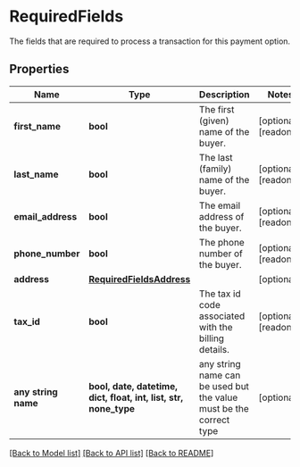 # RequiredFields

The fields that are required to process a transaction for this payment option.

## Properties
Name | Type | Description | Notes
------------ | ------------- | ------------- | -------------
**first_name** | **bool** | The first (given) name of the buyer. | [optional] [readonly] 
**last_name** | **bool** | The last (family) name of the buyer. | [optional] [readonly] 
**email_address** | **bool** | The email address of the buyer. | [optional] [readonly] 
**phone_number** | **bool** | The phone number of the buyer. | [optional] [readonly] 
**address** | [**RequiredFieldsAddress**](RequiredFieldsAddress.md) |  | [optional] 
**tax_id** | **bool** | The tax id code associated with the billing details. | [optional] [readonly] 
**any string name** | **bool, date, datetime, dict, float, int, list, str, none_type** | any string name can be used but the value must be the correct type | [optional]

[[Back to Model list]](../README.md#documentation-for-models) [[Back to API list]](../README.md#documentation-for-api-endpoints) [[Back to README]](../README.md)



